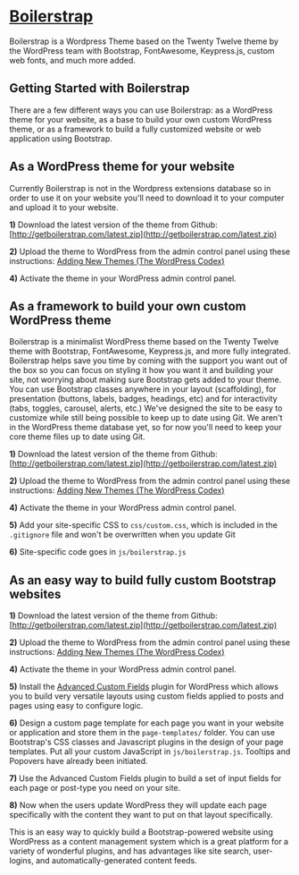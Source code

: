 # [Boilerstrap](http://getboilerstrap.com)

Boilerstrap is a Wordpress Theme based on the Twenty Twelve theme by the WordPress team with Bootstrap, FontAwesome, Keypress.js, custom web fonts, and much more added.

## Getting Started with Boilerstrap

There are a few different ways you can use Boilerstrap: as a WordPress theme for your website, as a base to build your own custom WordPress theme, or as a framework to build a fully customized website or web application using Bootstrap.

## As a WordPress theme for your website

Currently Boilerstrap is not in the Wordpress extensions database so in order to use it on your website you'll need to download it to your computer and upload it to your website.

**1)** Download the latest version of the theme from Github: [http://getboilerstrap.com/latest.zip](http://getboilerstrap.com/latest.zip)
 
**2)** Upload the theme to WordPress from the admin control panel using these instructions: [Adding New Themes (The WordPress Codex)](https://codex.wordpress.org/Using_Themes#Adding_New_Themes)

**4)** Activate the theme in your WordPress admin control panel.

## As a framework to build your own custom WordPress theme

Boilerstrap is a minimalist WordPress theme based on the Twenty Twelve theme with Bootstrap, FontAwesome, Keypress.js, and more fully integrated. Boilerstrap helps save you time by coming with the support you want out of the box so you can focus on styling it how you want it and building your site, not worrying about making sure Bootstrap gets added to your theme. You can use Bootstrap classes anywhere in your layout (scaffolding), for presentation (buttons, labels, badges, headings, etc) and for interactivity (tabs, toggles, carousel, alerts, etc.) We've designed the site to be easy to customize while still being possible to keep up to date using Git. We aren't in the WordPress theme database yet, so for now you'll need to keep your core theme files up to date using Git.

**1)** Download the latest version of the theme from Github: [http://getboilerstrap.com/latest.zip](http://getboilerstrap.com/latest.zip)

**2)** Upload the theme to WordPress from the admin control panel using these instructions: [Adding New Themes (The WordPress Codex)](https://codex.wordpress.org/Using_Themes#Adding_New_Themes)

**4)** Activate the theme in your WordPress admin control panel.

**5)** Add your site-specific CSS to `css/custom.css`, which is included in the `.gitignore` file and won't be overwritten when you update Git

**6)** Site-specific code goes in `js/boilerstrap.js`

## As an easy way to build fully custom Bootstrap websites

**1)** Download the latest version of the theme from Github: [http://getboilerstrap.com/latest.zip](http://getboilerstrap.com/latest.zip)

**2)** Upload the theme to WordPress from the admin control panel using these instructions: [Adding New Themes (The WordPress Codex)](https://codex.wordpress.org/Using_Themes#Adding_New_Themes)

**4)** Activate the theme in your WordPress admin control panel.

**5)** Install the [Advanced Custom Fields](http://www.advancedcustomfields.com/) plugin for WordPress which allows you to build very versatile layouts using custom fields applied to posts and pages using easy to configure logic.

**6)** Design a custom page template for each page you want in your website or application and store them in the `page-templates/` folder. You can use Bootstrap's CSS classes and Javascript plugins in the design of your page templates. Put all your custom JavaScript in `js/boilerstrap.js`. Tooltips and Popovers have already been initiated.

**7)** Use the Advanced Custom Fields plugin to build a set of input fields for each page or post-type you need on your site.

**8)** Now when the users update WordPress they will update each page specifically with the content they want to put on that layout specifically.

This is an easy way to quickly build a Bootstrap-powered website using WordPress as a content management system which is a great platform for a variety of wonderful plugins, and has advantages like site search, user-logins, and automatically-generated content feeds.
